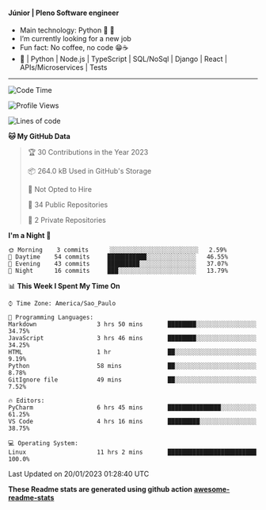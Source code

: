 #### Júnior | Pleno Software engineer 

- Main technology: Python 🐍 💖
- I’m currently looking for a new job
- Fun fact: No coffee, no code 😁☕
- 📖 | Python | Node.js | TypeScript | SQL/NoSql | Django | React | APIs/Microservices | Tests 
---
<!--START_SECTION:waka-->
![Code Time](http://img.shields.io/badge/Code%20Time-542%20hrs%2013%20mins-blue)

![Profile Views](http://img.shields.io/badge/Profile%20Views-11-blue)

![Lines of code](https://img.shields.io/badge/From%20Hello%20World%20I%27ve%20Written-566%20Thousand%20lines%20of%20code-blue)

**🐱 My GitHub Data** 

> 🏆 30 Contributions in the Year 2023
 > 
> 📦 264.0 kB Used in GitHub's Storage 
 > 
> 🚫 Not Opted to Hire
 > 
> 📜 34 Public Repositories 
 > 
> 🔑 2 Private Repositories  
 > 
**I'm a Night 🦉** 

```text
🌞 Morning    3 commits      ░░░░░░░░░░░░░░░░░░░░░░░░░   2.59% 
🌆 Daytime    54 commits     ███████████░░░░░░░░░░░░░░   46.55% 
🌃 Evening    43 commits     █████████░░░░░░░░░░░░░░░░   37.07% 
🌙 Night      16 commits     ███░░░░░░░░░░░░░░░░░░░░░░   13.79%

```


📊 **This Week I Spent My Time On** 

```text
⌚︎ Time Zone: America/Sao_Paulo

💬 Programming Languages: 
Markdown                 3 hrs 50 mins       ████████░░░░░░░░░░░░░░░░░   34.75% 
JavaScript               3 hrs 46 mins       ████████░░░░░░░░░░░░░░░░░   34.25% 
HTML                     1 hr                ██░░░░░░░░░░░░░░░░░░░░░░░   9.19% 
Python                   58 mins             ██░░░░░░░░░░░░░░░░░░░░░░░   8.78% 
GitIgnore file           49 mins             ██░░░░░░░░░░░░░░░░░░░░░░░   7.52%

🔥 Editors: 
PyCharm                  6 hrs 45 mins       ███████████████░░░░░░░░░░   61.25% 
VS Code                  4 hrs 16 mins       █████████░░░░░░░░░░░░░░░░   38.75%

💻 Operating System: 
Linux                    11 hrs 2 mins       █████████████████████████   100.0%

```


 Last Updated on 20/01/2023 01:28:40 UTC
<!--END_SECTION:waka-->

**These Readme stats are generated using github action [awesome-readme-stats](https://github.com/anmol098/waka-readme-stats)**
